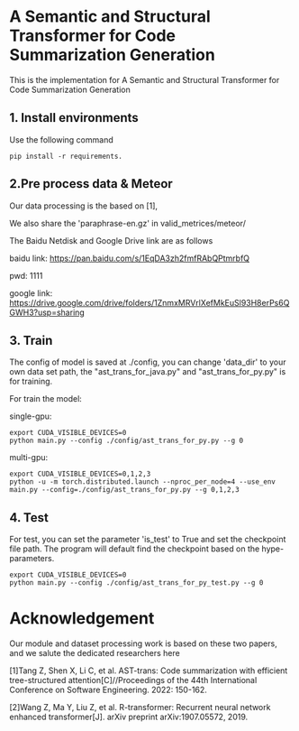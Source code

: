 # A Semantic and Structural Transformer for Code Summarization Generation

This is the implementation for A Semantic and Structural Transformer for Code Summarization Generation

## 1. Install environments

Use the following command

```
pip install -r requirements.
```

## 2.Pre process data & Meteor

Our data processing is the based on [1],

We also share the 'paraphrase-en.gz' in valid_metrices/meteor/

The Baidu Netdisk and Google Drive link are as follows

baidu link: https://pan.baidu.com/s/1EqDA3zh2fmfRAbQPtmrbfQ 

pwd: 1111

google link: https://drive.google.com/drive/folders/1ZnmxMRVrlXefMkEuSl93H8erPs6QGWH3?usp=sharing

## 3. Train

The config of model is saved at ./config, you can change 'data_dir' to your own data set path, the "ast_trans_for_java.py" and "ast_trans_for_py.py" is for training.

For train the model:

single-gpu:

```
export CUDA_VISIBLE_DEVICES=0
python main.py --config ./config/ast_trans_for_py.py --g 0
```

multi-gpu:

```
export CUDA_VISIBLE_DEVICES=0,1,2,3
python -u -m torch.distributed.launch --nproc_per_node=4 --use_env main.py --config=./config/ast_trans_for_py.py --g 0,1,2,3
```


## 4. Test

For test, you can set the parameter 'is_test' to True and set the checkpoint file path.
The program will default find the checkpoint based on the hype-parameters.


```
export CUDA_VISIBLE_DEVICES=0
python main.py --config ./config/ast_trans_for_py_test.py --g 0
```


# Acknowledgement

Our module and dataset processing work is based on these two papers, and we salute the dedicated researchers here

[1]Tang Z, Shen X, Li C, et al. AST-trans: Code summarization with efficient tree-structured attention[C]//Proceedings of the 44th International Conference on Software Engineering. 2022: 150-162.

[2]Wang Z, Ma Y, Liu Z, et al. R-transformer: Recurrent neural network enhanced transformer[J]. arXiv preprint arXiv:1907.05572, 2019.
